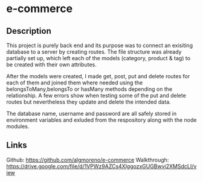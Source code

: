# e-commerce

## Description

This project is purely back end and its purpose was to connect an exisiting 
database to a server by creating routes. The file structure was already partially set up,
which left each of the models (category, product & tag) to be created with their own attributes.

After the models were created, I made get, post, put and delete routes for each of them and joined
them where needed using the belongsToMany,belongsTo or hasMany methods depending on the relationship. 
A few errors show when testing some of the put and delete routes but nevertheless they update and delete 
the intended data. 

The database name, username and password are all safely stored in environment variables and exluded from the respository along with the node modules. 

## Links 

Github: https://github.com/algmoreno/e-commerce 
Walkthrough: https://drive.google.com/file/d/1VPWz9AZCs4XlggozxGUGBwvj2XMSdcLI/view